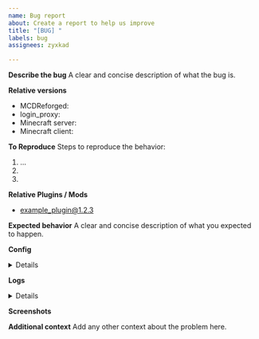 ```yaml
---
name: Bug report
about: Create a report to help us improve
title: "[BUG] "
labels: bug
assignees: zyxkad

---
```


**Describe the bug**
A clear and concise description of what the bug is.

**Relative versions**
- MCDReforged: 
- login_proxy: 
- Minecraft server: 
- Minecraft client: 

**To Reproduce**
Steps to reproduce the behavior:
1. ...
2.
3.

**Relative Plugins / Mods**
<!-- 
List all MCDR plugins and mods (both client and server side) that will cause connection problem
-->

- example_plugin@1.2.3

**Expected behavior**
A clear and concise description of what you expected to happen.

**Config**
<!-- Paste your config inside the ``` block below -->
<details>

```json

```

</details>

**Logs**
<!-- Paste your logs inside the ``` block below -->
<details>

```

```

</details>

**Screenshots**
<!-- If applicable, add screenshots and logs to help explain your problem. -->

**Additional context**
Add any other context about the problem here.

